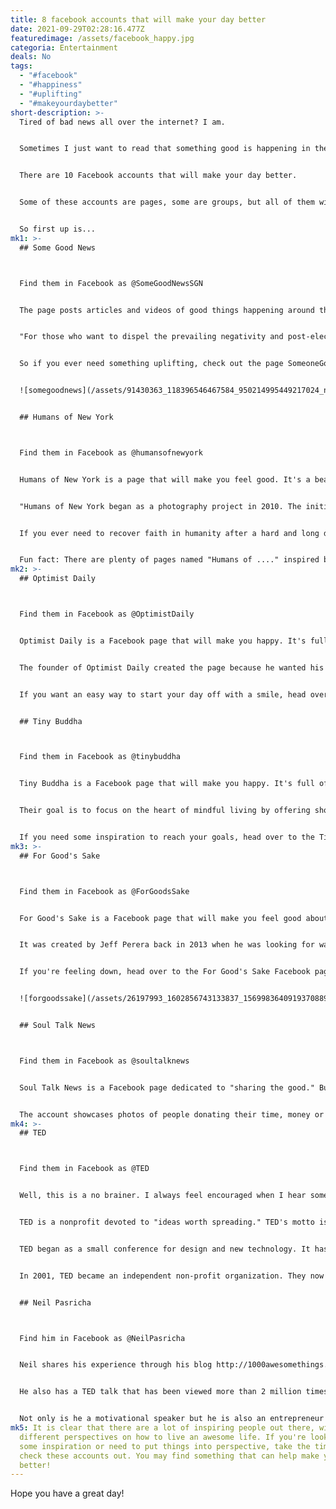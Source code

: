 ```yaml
---
title: 8 facebook accounts that will make your day better
date: 2021-09-29T02:28:16.477Z
featuredimage: /assets/facebook_happy.jpg
categoria: Entertainment
deals: No
tags:
  - "#facebook"
  - "#happiness"
  - "#uplifting"
  - "#makeyourdaybetter"
short-description: >-
  Tired of bad news all over the internet? I am. 


  Sometimes I just want to read that something good is happening in the world to get the motivation to get my day moving forward.


  There are 10 Facebook accounts that will make your day better. 


  Some of these accounts are pages, some are groups, but all of them will put a smile on your face and make you feel like you're not alone in this world.


  So first up is...
mk1: >-
  ## Some Good News



  Find them in Facebook as @SomeGoodNewsSGN


  The page posts articles and videos of good things happening around the world. Created by John Krasinski wich you may know as Jim  from the TV show The Office he wanted to make a difference in peoples lives by making them smile. 


  "For those who want to dispel the prevailing negativity and post-election disarray that has been permeating the media, we present an antidote. Our Facebook page is 100% real news that we curate from around the world."


  So if you ever need something uplifting, check out the page SomeoneGoodNewsSGN 


  ![somegoodnews](/assets/91430363_118396546467584_950214995449217024_n-min.jpg "some good news")


  ## Humans of New York



  Find them in Facebook as @humansofnewyork


  Humans of New York is a page that will make you feel good. It's a beautiful collection of the diversity, beauty, and strangeness of New York City told through portraits of everyday people by photographer Brandon Stanton. 


  "Humans of New York began as a photography project in 2010. The initial goal was to photograph 10,000 New Yorkers on the street, and create an exhaustive catalogue of the city’s inhabitants. Somewhere along the way, I began to interview my subjects in addition to photographing them. And alongside their portraits, I'd include quotes and short stories from their lives."


  If you ever need to recover faith in humanity after a hard and long day, check out the page Humans Of New York. 


  Fun fact: There are plenty of pages named "Humans of ...." inspired by this project. Maybe you will find "Humans of your city"
mk2: >-
  ## Optimist Daily



  Find them in Facebook as @OptimistDaily


  Optimist Daily is a Facebook page that will make you happy. It's full of good things like positive energizing quotes, motivational videos and fun ways to create happiness in your life. 


  The founder of Optimist Daily created the page because he wanted his friends to be happy. "I wanted my friends to be happy, that was all I cared about" 


  If you want an easy way to start your day off with a smile, head over to the Optimist Daily Facebook page!


  ## Tiny Buddha



  Find them in Facebook as @tinybuddha


  Tiny Buddha is a Facebook page that will make you happy. It's full of positive, uplifting messages to help you live a happier life.


  Their goal is to focus on the heart of mindful living by offering short and sweet tools for people to use so they can reach their highest potential through simple yet powerful practices


  If you need some inspiration to reach your goals, head over to the Tiny Buddha Facebook page!
mk3: >-
  ## For Good's Sake



  Find them in Facebook as @ForGoodsSake


  For Good's Sake is a Facebook page that will make you feel good about your life. It is full of inspirational messages to help you live the best life you can 


  It was created by Jeff Perera back in 2013 when he was looking for ways to stay positive. He had lost hope and thought there was no way out. He then realized that he had to find a way to be happy again. So, with the help of his friends, he created this page as a reminder that things can always get better 


  If you're feeling down, head over to the For Good's Sake Facebook page! 


  ![forgoodssake](/assets/26197993_1602856743133837_1569983640919370889_o-min.jpg "for goods sake")


  ## Soul Talk News



  Find them in Facebook as @soultalknews


  Soul Talk News is a Facebook page dedicated to "sharing the good." But it doesn't stop there.  The page has also recently partnered with Books for Africa, which works to increase literacy rates in Africa. Soul Talk News offers an inspirational side, showcasing acts of generosity from around the world, but also provides information about homelessness and unfortunate events happening across the globe.


  The account showcases photos of people donating their time, money or other resources to families in need--from a woman donating diapers to a mother who lost her home during Hurricane Harvey, to the latest good news happening in the world
mk4: >-
  ## TED



  Find them in Facebook as @TED


  Well, this is a no brainer. I always feel encouraged when I hear someone successful encouraging others


  TED is a nonprofit devoted to "ideas worth spreading." TED's motto is "ideas worth spreading."


  TED began as a small conference for design and new technology. It has grown into a global set of conferences that covers any topic from science to business to global issues to the arts.


  In 2001, TED became an independent non-profit organization. They now have offices in New York and around the world. In addition to their goal of promoting "idea worth spreading" that they hold conferences each year. Every year they release the most popular talks on TED Talks, which can be viewed on YouTube


  ## Neil Pasricha



  Find him in Facebook as @NeilPasricha


  Neil shares his experience through his blog http://1000awesomethings.com/, and he inspires you to find the good in everyday life and to be the best versions of ourselves.


  He also has a TED talk that has been viewed more than 2 million times called "The 3 A's for a Awesome Life: Awareness, Acceptance, and Action."


  Not only is he a motivational speaker but he is also an entrepreneur who created affirmation cards and books such as "The Happiness Equation" I recommend checking him out because when we are happy we tend to live healthier lives.
mk5: It is clear that there are a lot of inspiring people out there, with
  different perspectives on how to live an awesome life. If you're looking for
  some inspiration or need to put things into perspective, take the time to
  check these accounts out. You may find something that can help make your day
  better!
---
```

Hope you have a great day!